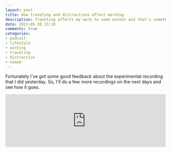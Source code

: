```yaml
---
layout: post
title: How traveling and distractions affect working
description: Traveling affects my work to some extent and that's something that I discuss in this episode.
date: 2013-05-20 23:18
comments: true
categories: 
- podcast
- lifestyle
- working
- traveling
- distraction
- nomad
---
```

Fortunately I've got some good feedback about the experimental recording that I did yesterday. So, I'll do a few more recordings on the next days and see how it goes.

<iframe width="100%" height="166" scrolling="no" frameborder="no" src="https://w.soundcloud.com/player/?url=http%3A%2F%2Fapi.soundcloud.com%2Ftracks%2F93101504"></iframe>

